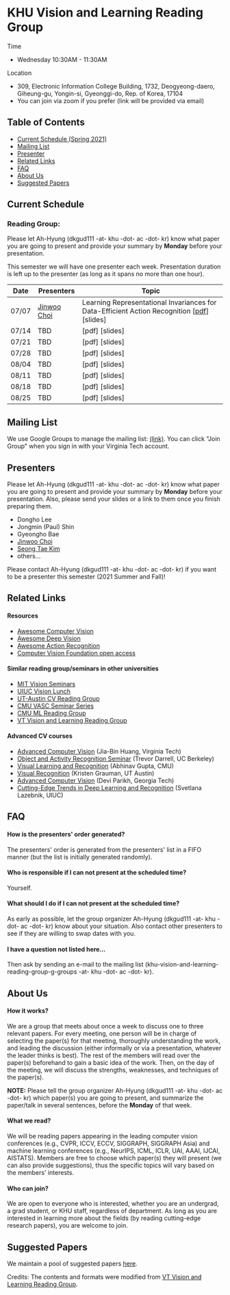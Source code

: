 # KHU Vision and Learning Reading Group
Time
- Wednesday 10:30AM - 11:30AM

Location
- 309, Electronic Information College Building, 1732, Deogyeong-daero, Giheung-gu, Yongin-si, Gyeonggi-do, Rep. of Korea, 17104
- You can join via zoom if you prefer (link will be provided via email)


## Table of Contents

- [Current Schedule (Spring 2021)](#current-schedule)
- [Mailing List](#mailing-list)
- [Presenter](#presenters)
- [Related Links](#related-links)
- [FAQ](#faq)
- [About Us](#about-us)
- [Suggested Papers](#suggested-papers)


## Current Schedule

### Reading Group: 
Please let Ah-Hyung (dkgud111 -at- khu -dot- ac -dot- kr) know what paper you are going to present and provide your summary by **Monday** before your presentation.

This semester we will have one presenter each week. Presentation duration is left up to the presenter (as long as it spans no more than one hour).

| Date       | Presenters     |  Topic     |
|-------------|--------|--------|
| 07/07 | [Jinwoo Choi](https://sites.google.com/site/jchoivision/)  | Learning Representational Invariances for Data-Efficient Action Recognition [[pdf](https://arxiv.org/abs/2103.16565)] [slides] |
| 07/14 |   TBD   |  [pdf] [slides]  |
| 07/21 |   TBD   |  [pdf] [slides]  |
| 07/28 |   TBD   |  [pdf] [slides]  |
| 08/04 |   TBD   |  [pdf] [slides]  |
| 08/11 |   TBD   |  [pdf] [slides]  |
| 08/18 |   TBD   |  [pdf] [slides]  |
| 08/25 |   TBD   |  [pdf] [slides]  |


## Mailing List

We use Google Groups to manage the mailing list: [(link)](https://groups.google.com/u/2/a/khu.ac.kr/g/khu-vision-and-learning-reading-group-g-groups). You can click "Join Group" when you sign in with your Virginia Tech account.

## Presenters
Please let Ah-Hyung (dkgud111 -at- khu -dot- ac -dot- kr)  know what paper you are going to present and provide your summary by **Monday** before your presentation. Also, please send your slides or a link to them once you finish preparing them.
 
* Dongho Lee
* Jongmin (Paul) Shin
* Gyeongho Bae
* [Jinwoo Choi](https://sites.google.com/site/jchoivision/) 
* [Seong Tae Kim](https://sites.google.com/site/sseongtaekim/home?authuser=0)
* others...

Please contact Ah-Hyung (dkgud111 -at- khu -dot- ac -dot- kr) if you want to be a presenter this semester (2021 Summer and Fall)!

## Related Links

#### Resources
- [Awesome Computer Vision](https://github.com/jbhuang0604/awesome-computer-vision)
- [Awesome Deep Vision](https://github.com/kjw0612/awesome-deep-vision)
- [Awesome Action Recognition](https://github.com/jinwchoi/awesome-action-recognition)
- [Computer Vision Foundation open access](http://openaccess.thecvf.com/menu.py)

#### Similar reading group/seminars in other universities
- [MIT Vision Seminars](https://sites.google.com/view/visionseminar)
- [UIUC Vision Lunch](http://vision.cs.illinois.edu/vision_website/)
- [UT-Austin CV Reading Group](http://vision.cs.utexas.edu/readinggroup/)
- [CMU VASC Seminar Series](http://ri.cmu.edu/events/category/vasc-seminar-series/list/?tribe_paged=1&tribe_event_display=past)
- [CMU ML Reading Group](http://www.cs.cmu.edu/~aarti/SMLRG/schedule.html)
- [VT Vision and Learning Reading Group](https://github.com/vt-vl-lab/reading_group)

#### Advanced CV courses
- [Advanced Computer Vision](https://filebox.ece.vt.edu/~jbhuang/teaching/ece6554/sp17/index.html) (Jia-Bin Huang, Virginia Tech)
- [Object and Activity Recognition Seminar](https://sites.google.com/site/ucbcs29443/) (Trevor Darrell, UC Berkeley)
- [Visual Learning and Recognition](http://graphics.cs.cmu.edu/courses/16-824/2017_spring/) (Abhinav Gupta, CMU)
- [Visual Recognition](http://vision.cs.utexas.edu/381V-fall2016/) (Kristen Grauman, UT Austin)
- [Advanced Computer Vision](https://filebox.ece.vt.edu/~S16ECE6554/) (Devi Parikh, Georgia Tech)
- [Cutting-Edge Trends in Deep Learning and Recognition](http://slazebni.cs.illinois.edu/spring17) (Svetlana Lazebnik, UIUC)

## FAQ
#### How is the presenters' order generated?
The presenters' order is generated from the presenters' list in a FIFO manner (but the list is initially generated randomly).

#### Who is responsible if I can not present at the scheduled time?
Yourself.

#### What should I do if I can not present at the scheduled time?
As early as possible, let the group organizer Ah-Hyung (dkgud111 -at- khu -dot- ac -dot- kr) know about your situation. Also contact other presenters to see if they are willing to swap dates with you.

#### I have a question not listed here...
Then ask by sending an e-mail to the mailing list (khu-vision-and-learning-reading-group-g-groups -at- khu -dot- ac -dot- kr).

## About Us

#### How it works?
We are a group that meets about once a week to discuss one to three relevant papers. For every meeting, one person will be in charge of selecting the paper(s) for that meeting, thoroughly understanding the work, and leading the discussion (either informally or via a presentation, whatever the leader thinks is best). The rest of the members will read over the paper(s) beforehand to gain a basic idea of the work. Then, on the day of the meeting, we will discuss the strengths, weaknesses, and techniques of the paper(s).

**NOTE:** Please tell the group organizer Ah-Hyung (dkgud111 -at- khu -dot- ac -dot- kr) which paper(s) you are going to present, and summarize the paper/talk in several sentences, before the **Monday** of that week.

#### What we read?
We will be reading papers appearing in the leading computer vision conferences (e.g., CVPR, ICCV, ECCV, SIGGRAPH, SIGGRAPH Asia) and machine learning conferences (e.g., NeurIPS, ICML, ICLR, UAI, AAAI, IJCAI, AISTATS). Members are free to choose which paper(s) they will present (we can also provide suggestions), thus the specific topics will vary based on the members' interests.

#### Who can join?
We are open to everyone who is interested, whether you are an undergrad, a grad student, or KHU staff, regardless of department. As long as you are interested in learning more about the fields (by reading cutting-edge research papers), you are welcome to join.

## Suggested Papers

We maintain a pool of suggested papers [here](https://docs.google.com/spreadsheets/d/1tEug71Jg0ucKJfyBy3qisrGZPR49HNdAPeHI1QCu-9A/edit?usp=sharing).

Credits: The contents and formats were modified from [VT Vision and Learning Reading Group](https://github.com/vt-vl-lab/reading_group).
